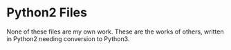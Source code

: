 # Python2 Files

None of these files are my own work. These are the works of others, written in Python2 needing conversion to Python3.

